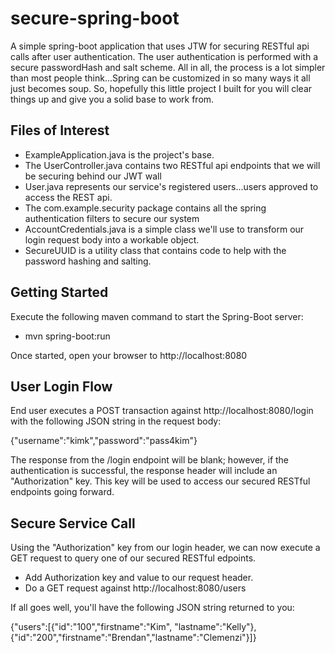 secure-spring-boot
==============

A simple spring-boot application that uses JTW for securing RESTful api calls after user authentication.  The user authentication is performed with a secure passwordHash and salt scheme.  All in all, the process is a lot simpler than most people think...Spring can be customized in so many ways it all just becomes soup.  So, hopefully this little project I built for you will clear things up and give you a solid base to work from.
 
Files of Interest
------------------------------
 * ExampleApplication.java is the project's base.
 * The UserController.java contains two RESTful api endpoints that we will be securing behind our JWT wall
 * User.java represents our service's registered users...users approved to access the REST api.
 * The com.example.security package contains all the spring authentication filters to secure our system
 * AccountCredentials.java is a simple class we'll use to transform our login request body into a workable object.
 * SecureUUID is a utility class that contains code to help with the password hashing and salting.
 
Getting Started
------------------------------
Execute the following maven command to start the Spring-Boot server:

 * mvn spring-boot:run
 
 Once started, open your browser to http://localhost:8080
 
User Login Flow
---------------
 
End user executes a POST transaction against http://localhost:8080/login with the following JSON string in the request body:

{"username":"kimk","password":"pass4kim"}  

The response from the /login endpoint will be blank; however, if the authentication is successful, the response header will include an "Authorization" key.  This key will be used to access our secured RESTful endpoints going forward.

Secure Service Call
---------------
Using the "Authorization" key from our login header, we can now execute a GET request to query one of our secured RESTful edpoints.  
 * Add Authorization key and value to our request header.
 * Do a GET request against http://localhost:8080/users
 
If all goes well, you'll have the following JSON string returned to you:

{"users":[{"id":"100","firstname":"Kim", "lastname":"Kelly"},{"id":"200","firstname":"Brendan","lastname":"Clemenzi"}]}

